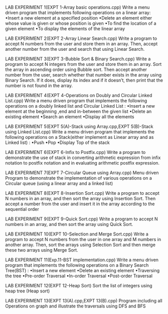 LAB EXPERIMENT 1(EXPT 1-Array basic operations.cpp) Write a menu driven program that implements following operations on a linear array: •Insert a new element at a specified position •Delete an element either whose value is given or whose position is given •To find the location of a given element •To display the elements of the linear array

LAB EXPERIMENT 2(EXPT 2-Array Linear Search.cpp) Write a program to accept N numbers from the user and store them in an array. Then, accept another number from the user and search that using Linear Search.

LAB EXPERIMENT 3(EXPT 3-Bubble Sort & Binary Search.cpp) Write a program to accept N integers from the user and store them in an array. Sort the array in ascending order using Bubble sort. Then accept another number from the user, search whether that number exists in the array using Binary Search. If it does, display its index and if it doesn’t, then print that the number is not found in the array.

LAB EXPERIMENT 4(EXPT 4-Operations on Doubly and Circular Linked List.cpp) Write a menu driven program that implements the following operations on a doubly linked list and Circular Linked List : •Insert a new element at the beginning ,end and in-between the given list •Delete an existing element •Search an element •Display all the elements

LAB EXPERIMENT 5(EXPT 5(A)-Stack using Array.cpp,EXPT 5(B)-Stack using Linked List.cpp) Write a menu driven program that implements the following operations on a Stack(either implement as Linear array and as Linked list) : •Push •Pop •Display Top of the stack

LAB EXPERIMENT 6(EXPT 6-Infix to Postfix.cpp) Write a program to demonstrate the use of stack in converting arithmetic expression from infix notation to postfix notation and in evaluating arithmetic postfix expression.

LAB EXPERIMENT 7(EXPT 7-Circular Queue using Array.cpp) Menu driven Program to demonstrate the implementation of various operations on a Circular queue (using a linear array and a linked list)

LAB EXPERIMENT 8(EXPT 8-Insertion Sort.cpp) Write a program to accept N numbers in an array, and then sort the array using Insertion Sort. Then accept a number from the user and insert it in the array according to the sequential order

LAB EXPERIMENT 9(EXPT 9-Quick Sort.cpp) Write a program to accept N numbers in an array, and then sort the array using Quick Sort.

LAB EXPERIMENT 10(EXPT 10-Selection and Merge Sort.cpp) Write a program to accept N numbers from the user in one array and M numbers in another array. Then, sort the arrays using Selection Sort and then merge these two arrays using Merge Sort.

LAB EXPERIMENT 11(Exp.11-BST implementation.cpp) Write a menu driven program that implements the following operations on a Binary Search Tree(BST) : •Insert a new element •Delete an existing element •Traversing the tree •Pre-order Traversal •In-order Traversal •Post-order Traversal

LAB EXPERIMENT 12(EXPT 12-Heap Sort) Sort the list of integers using heap tree (Heap sort)

LAB EXPERIMENT 13(EXPT 13(A).cpp,EXPT 13(B).cpp) Program including all Operations on graph and illustrate the traversals using DFS and BFS
